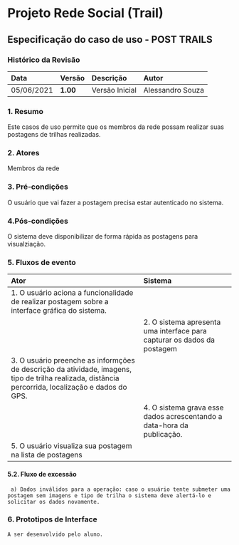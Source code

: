 # Projeto Rede Social (Trail)

## Especificação do caso de uso - POST TRAILS

### Histórico da Revisão 

|  Data  | Versão | Descrição | Autor |
|:-------|:-------|:----------|:------|
| 05/06/2021 | **1.00** | Versão Inicial  | Alessandro Souza |

### 1. Resumo 

Este casos de uso permite que os membros da rede possam realizar suas postagens de trilhas realizadas.

### 2. Atores 

Membros da rede

### 3. Pré-condições

O usuário que vai fazer a postagem precisa estar autenticado no sistema.

### 4.Pós-condições

O sistema deve disponibilizar de forma rápida as postagens para visualziação.

### 5. Fluxos de evento

|  Ator  | Sistema |
|:-------|:------- |
|1. O usuário aciona a funcionalidade de realizar postagem sobre a interface gráfica do sistema.||
||2. O sistema apresenta uma interface para capturar os dados da postagem|
|3. O usuário preenche as informções de descrição da atividade, imagens, tipo de trilha realizada, distância percorrida, localização e dados do GPS.||
||4. O sistema grava esse dados acrescentando a data-hora da publicação.|
|5. O usuário visualiza sua postagem na lista de postagens ||


#### 5.2. Fluxo de excessão 
     a) Dados inválidos para a operação: caso o usuário tente submeter uma postagem sem imagens e tipo de trilha o sistema deve alertá-lo e solicitar os dados novamente.

### 6. Prototipos de Interface

`A ser desenvolvido pelo aluno.`